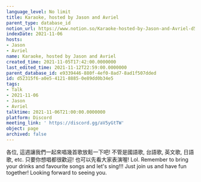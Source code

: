 ```yaml
---
language_level: No limit
title: Karaoke, hosted by Jason and Avriel
parent_type: database_id
notion_url: https://www.notion.so/Karaoke-hosted-by-Jason-and-Avriel-d52315f6a0e5412188850e89dd0b34e5
indexDate: 2021-11-06
hosts:
- Jason
- Avriel
name: Karaoke, hosted by Jason and Avriel
created_time: 2021-11-05T17:42:00.0000000
last_edited_time: 2021-11-12T22:59:00.0000000
parent_database_id: e9339446-880f-4ef0-8ad7-8ad1f507dded
id: d52315f6-a0e5-4121-8885-0e89dd0b34e5
tags:
- Talk
- 2021-11-06
- Jason
- Avriel
talktime: 2021-11-06T21:00:00.0000000
platform: Discord
meeting_link: ' https://discord.gg/aV5yGtTW'
object: page
archived: false
---
```





各位, 這週讓我們一起來唱幾首歌放鬆一下吧! 不管是國語歌, 台語歌, 英文歌, 日語歌, etc. 只要你想唱都很歡迎! 也可以先看大家表演喔! Lol. 
Remember to bring your drinks and favourite songs and let's sing!!!
Just join us and have fun together! Looking forward to seeing you.









